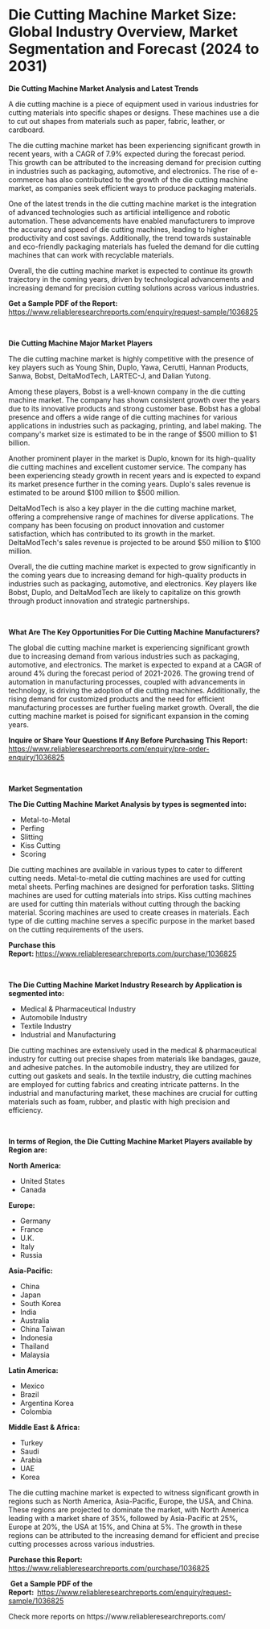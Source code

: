 <p><h1>Die Cutting Machine Market Size: Global Industry Overview, Market Segmentation and Forecast (2024 to 2031)</h1></p><p><strong>Die Cutting Machine Market Analysis and Latest Trends</strong></p>
<p><p>A die cutting machine is a piece of equipment used in various industries for cutting materials into specific shapes or designs. These machines use a die to cut out shapes from materials such as paper, fabric, leather, or cardboard.</p><p>The die cutting machine market has been experiencing significant growth in recent years, with a CAGR of 7.9% expected during the forecast period. This growth can be attributed to the increasing demand for precision cutting in industries such as packaging, automotive, and electronics. The rise of e-commerce has also contributed to the growth of the die cutting machine market, as companies seek efficient ways to produce packaging materials.</p><p>One of the latest trends in the die cutting machine market is the integration of advanced technologies such as artificial intelligence and robotic automation. These advancements have enabled manufacturers to improve the accuracy and speed of die cutting machines, leading to higher productivity and cost savings. Additionally, the trend towards sustainable and eco-friendly packaging materials has fueled the demand for die cutting machines that can work with recyclable materials.</p><p>Overall, the die cutting machine market is expected to continue its growth trajectory in the coming years, driven by technological advancements and increasing demand for precision cutting solutions across various industries.</p></p>
<p><strong>Get a Sample PDF of the Report:&nbsp;</strong> <a href="https://www.reliableresearchreports.com/enquiry/request-sample/1036825">https://www.reliableresearchreports.com/enquiry/request-sample/1036825</a></p>
<p>&nbsp;</p>
<p><strong>Die Cutting Machine Major Market Players</strong></p>
<p><p>The die cutting machine market is highly competitive with the presence of key players such as Young Shin, Duplo, Yawa, Cerutti, Hannan Products, Sanwa, Bobst, DeltaModTech, LARTEC-J, and Dalian Yutong.</p><p>Among these players, Bobst is a well-known company in the die cutting machine market. The company has shown consistent growth over the years due to its innovative products and strong customer base. Bobst has a global presence and offers a wide range of die cutting machines for various applications in industries such as packaging, printing, and label making. The company's market size is estimated to be in the range of $500 million to $1 billion.</p><p>Another prominent player in the market is Duplo, known for its high-quality die cutting machines and excellent customer service. The company has been experiencing steady growth in recent years and is expected to expand its market presence further in the coming years. Duplo's sales revenue is estimated to be around $100 million to $500 million.</p><p>DeltaModTech is also a key player in the die cutting machine market, offering a comprehensive range of machines for diverse applications. The company has been focusing on product innovation and customer satisfaction, which has contributed to its growth in the market. DeltaModTech's sales revenue is projected to be around $50 million to $100 million.</p><p>Overall, the die cutting machine market is expected to grow significantly in the coming years due to increasing demand for high-quality products in industries such as packaging, automotive, and electronics. Key players like Bobst, Duplo, and DeltaModTech are likely to capitalize on this growth through product innovation and strategic partnerships.</p></p>
<p>&nbsp;</p>
<p><strong>What Are The Key Opportunities For Die Cutting Machine Manufacturers?</strong></p>
<p><p>The global die cutting machine market is experiencing significant growth due to increasing demand from various industries such as packaging, automotive, and electronics. The market is expected to expand at a CAGR of around 4% during the forecast period of 2021-2026. The growing trend of automation in manufacturing processes, coupled with advancements in technology, is driving the adoption of die cutting machines. Additionally, the rising demand for customized products and the need for efficient manufacturing processes are further fueling market growth. Overall, the die cutting machine market is poised for significant expansion in the coming years.</p></p>
<p><strong>Inquire or Share Your Questions If Any Before Purchasing This Report:</strong> <a href="https://www.reliableresearchreports.com/enquiry/pre-order-enquiry/1036825">https://www.reliableresearchreports.com/enquiry/pre-order-enquiry/1036825</a></p>
<p>&nbsp;</p>
<p><strong>Market Segmentation</strong></p>
<p><strong>The Die Cutting Machine Market Analysis by types is segmented into:</strong></p>
<p><ul><li>Metal-to-Metal</li><li>Perfing</li><li>Slitting</li><li>Kiss Cutting</li><li>Scoring</li></ul></p>
<p><p>Die cutting machines are available in various types to cater to different cutting needs. Metal-to-metal die cutting machines are used for cutting metal sheets. Perfing machines are designed for perforation tasks. Slitting machines are used for cutting materials into strips. Kiss cutting machines are used for cutting thin materials without cutting through the backing material. Scoring machines are used to create creases in materials. Each type of die cutting machine serves a specific purpose in the market based on the cutting requirements of the users.</p></p>
<p><strong>Purchase this Report:&nbsp;</strong><a href="https://www.reliableresearchreports.com/purchase/1036825">https://www.reliableresearchreports.com/purchase/1036825</a></p>
<p>&nbsp;</p>
<p><strong>The Die Cutting Machine Market Industry Research by Application is segmented into:</strong></p>
<p><ul><li>Medical & Pharmaceutical Industry</li><li>Automobile Industry</li><li>Textile Industry</li><li>Industrial and Manufacturing</li></ul></p>
<p><p>Die cutting machines are extensively used in the medical & pharmaceutical industry for cutting out precise shapes from materials like bandages, gauze, and adhesive patches. In the automobile industry, they are utilized for cutting out gaskets and seals. In the textile industry, die cutting machines are employed for cutting fabrics and creating intricate patterns. In the industrial and manufacturing market, these machines are crucial for cutting materials such as foam, rubber, and plastic with high precision and efficiency.</p></p>
<p>&nbsp;</p>
<p><strong>In terms of Region, the Die Cutting Machine Market Players available by Region are:</strong></p>
<p>
    <p> <strong> North America: </strong>
        <ul>
            <li>United States</li>
            <li>Canada</li>
        </ul>
        </p> 
    <p> <strong> Europe: </strong>
        <ul>
            <li>Germany</li>
            <li>France</li>
            <li>U.K.</li>
            <li>Italy</li>
            <li>Russia</li>
        </ul>
        </p> 
    <p> <strong> Asia-Pacific: </strong>
        <ul>
            <li>China</li>
            <li>Japan</li>
            <li>South Korea</li>
            <li>India</li>
            <li>Australia</li>
            <li>China Taiwan</li>
            <li>Indonesia</li>
            <li>Thailand</li>
            <li>Malaysia</li>
        </ul>
        </p> 
    <p> <strong> Latin America: </strong>
        <ul>
            <li>Mexico</li>
            <li>Brazil</li>
            <li>Argentina Korea</li>
            <li>Colombia</li>
        </ul>
        </p> 
    <p> <strong> Middle East & Africa: </strong>
        <ul>
            <li>Turkey</li>
            <li>Saudi</li>
            <li>Arabia</li>
            <li>UAE</li>
            <li>Korea</li>
        </ul>
    </p>
    </p>
<p><p>The die cutting machine market is expected to witness significant growth in regions such as North America, Asia-Pacific, Europe, the USA, and China. These regions are projected to dominate the market, with North America leading with a market share of 35%, followed by Asia-Pacific at 25%, Europe at 20%, the USA at 15%, and China at 5%. The growth in these regions can be attributed to the increasing demand for efficient and precise cutting processes across various industries.</p></p>
<p><strong>Purchase this Report: </strong><a href="https://www.reliableresearchreports.com/purchase/1036825">https://www.reliableresearchreports.com/purchase/1036825</a></p>
<p>&nbsp;<strong>Get a Sample PDF of the Report:&nbsp;&nbsp;</strong><a href="https://www.reliableresearchreports.com/enquiry/request-sample/1036825">https://www.reliableresearchreports.com/enquiry/request-sample/1036825</a></p>
<p><strong></strong></p>
<p>Check more reports on https://www.reliableresearchreports.com/</p>